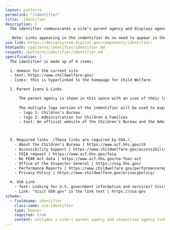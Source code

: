 ```yaml
---
layout: patterns
permalink: "/identifier"
title:  Identifier
description: |
  The identifier communicates a site’s parent agency and displays agency links required by federal laws and policies. This component sits at the bottom of every page below the [footer](/footer).

  _Note: Links appearing in the indentifier do no need to appear in the footer_
usa-link: https://designsystem.digital.gov/components/identifier/
htmlpath: /patterns/identifier/identifier.md
csspath: /patterns/identifier/identifier.md
specification: |
  The identifier is made up of 4 items:

  1. domain for the current site 
  - text: https://www.childwelfare.gov/
  - links: this is hyperlinked to the homepage for Child Welfare.

  2. Parent Icons & Links

      The parent agency is shown in this space with an icon of their logo and the link to the parent agency.
      
      The multiple logo version of the indentifier will be used to express the dual parentage.
      - logo 1: Children's Bureau
      - logo 2: Administration for Children & Families
      - text: An official website of the Children's Bureau and the Administration for Children & Families"



  3. Required links _(These links are required by GSA.)_
    - About the Children's Bureau | https://www.acf.hhs.gov/cb
    - Accessibility Support | https://www.childwelfare.gov/accessibility/
    - FOIA request | https://www.acf.hhs.gov/foia
    - No FEAR Act data | https://www.acf.hhs.gov/no-fear-act
    - Office of the Inspector General | https://oig.hhs.gov/
    - Performance Reports | https://www.childwelfare.gov/performancereports/
    - Privacy Policy | https://www.childwelfare.gov/privacypolicy/

  4. USA Link
    - Text: Looking for U.S. government information and services? Visit USA.gov
    - Link: "Visit USA.gov" is the link text | https://usa.gov
schema: 
  - fieldname: identifier
    class-name: usa-identifier
    type: banner
    required: true
    content: includes a site's parent agency and respective agency links
---
```

<!--- if extra information is needed for this pattern, write here in Markdown. -->
<!--- to learn markdown format go to https://docs.github.com/en/github/writing-on-github/basic-writing-and-formatting-syntax -->


